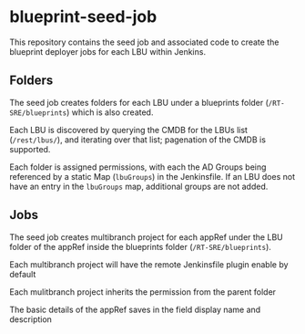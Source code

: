 # blueprint-seed-job

This repository contains the seed job and associated code to create the blueprint deployer jobs for each LBU within Jenkins.

## Folders

The seed job creates folders for each LBU under a blueprints folder (`/RT-SRE/blueprints`) which is also created.

Each LBU is discovered by querying the CMDB for the LBUs list (`/rest/lbus/`), and iterating over that list; pagenation of the CMDB is supported.

Each folder is assigned permissions, with each the AD Groups being referenced by a static Map (`lbuGroups`) in the Jenkinsfile. If an LBU does not have an entry in the `lbuGroups` map, additional groups are not added.

## Jobs

The seed job creates multibranch project for each appRef under the LBU folder of the appRef inside the blueprints folder (`/RT-SRE/blueprints`).

Each multibranch project will have the remote Jenkinsfile plugin enable by default

Each mulitbranch project inherits the permission from the parent folder

The basic details of the appRef saves in the field display name and description
